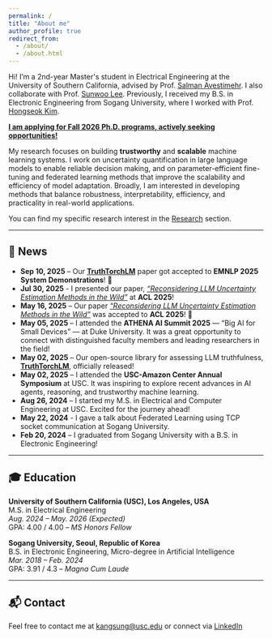 ```yaml
---
permalink: /
title: "About me"
author_profile: true
redirect_from: 
  - /about/
  - /about.html
---
```


Hi! I’m a 2nd-year Master's student in Electrical Engineering at the University of Southern California, advised by Prof. [Salman Avestimehr](https://www.avestimehr.com/). I also collaborate with Prof. [Sunwoo Lee](https://sites.google.com/view/sunwoolee/home). Previously, I received my B.S. in Electronic Engineering from Sogang University, where I worked with Prof. [Hongseok Kim](https://nice.sogang.ac.kr/).

<u>**I am applying for Fall 2026 Ph.D. programs, actively seeking opportunities!**</u>

My research focuses on building **trustworthy** and **scalable** machine learning systems. I work on uncertainty quantification in large language models to enable reliable decision making, and on parameter-efficient fine-tuning and federated learning methods that improve the scalability and efficiency of model adaptation. Broadly, I am interested in developing methods that balance robustness, interpretability, efficiency, and practicality in real-world applications. 

You can find my specific research interest in the [Research](https://sungminkg.github.io/research/) section.

---

## 📰 News

- **Sep 10, 2025** – Our [**TruthTorchLM**](https://arxiv.org/abs/2507.08203) paper got accepted to **EMNLP 2025 System Demonstrations**! 🎉
- **Jul 30, 2025** - I presented our paper, [*“Reconsidering LLM Uncertainty Estimation Methods in the Wild”*](https://arxiv.org/abs/2506.01114) at **ACL 2025**!
- **May 16, 2025** – Our paper [*“Reconsidering LLM Uncertainty Estimation Methods in the Wild”*](https://arxiv.org/abs/2506.01114) was accepted to **ACL 2025**! 🎉
- **May 05, 2025** – I attended the **ATHENA AI Summit 2025** — “Big AI for Small Devices” — at Duke University. It was a great opportunity to connect with distinguished faculty members and leading researchers in the field!
- **May 02, 2025** – Our open-source library for assessing LLM truthfulness, [**TruthTorchLM**](https://github.com/Ybakman/TruthTorchLM), officially released!
- **May 02, 2025** – I attended the **USC-Amazon Center Annual Symposium** at USC. It was inspiring to explore recent advances in AI agents, reasoning, and trustworthy machine learning.
- **Aug 26, 2024** – I started my M.S. in Electrical and Computer Engineering at USC. Excited for the journey ahead!
- **May 22, 2024** - I gave a talk about Federated Learning using TCP socket communication at Sogang University.
- **Feb 20, 2024** – I graduated from Sogang University with a B.S. in Electronic Engineering!

---


## 🎓 Education

**University of Southern California (USC), Los Angeles, USA**  
M.S. in Electrical Engineering  
*Aug. 2024 – May. 2026 (Expected)*  
GPA: 4.00 / 4.00 – _MS Honors Fellow_

**Sogang University, Seoul, Republic of Korea**  
B.S. in Electronic Engineering, Micro-degree in Artificial Intelligence  
*Mar. 2018 – Feb. 2024*  
GPA: 3.91 / 4.3 – _Magna Cum Laude_

---

## 📬 Contact

Feel free to contact me at [kangsung@usc.edu](mailto:kangsung@usc.edu) or connect via [LinkedIn](https://www.linkedin.com/in/sungmin-kang-1999y64/)

